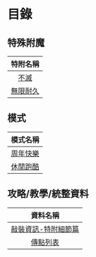 # 目錄

## 特殊附魔

|特附名稱|
|:---:|
|[不滅](./enchantments/eternal.md)|
|[無限耐久](./enchantments/infinite_durability.md)|

## 模式

|模式名稱|
|:---:|
|[周年快樂](./modes/happy_anniversary.md)|
|[休閒跑酷](./modes/leisure_parkour.md)|

## 攻略/教學/統整資料

|資料名稱|
|:---:|
|[敲裝資訊-特附細節篇](./guides/anvil_enchbook.md)|
|[傳點列表](./guides/to_list.md)|
